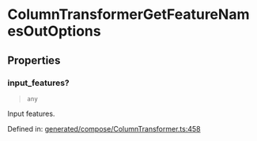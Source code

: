 # ColumnTransformerGetFeatureNamesOutOptions

## Properties

### input\_features?

> `any`

Input features.

Defined in:  [generated/compose/ColumnTransformer.ts:458](https://github.com/transitive-bullshit/scikit-learn-ts/blob/92ab806/packages/sklearn/src/generated/compose/ColumnTransformer.ts#L458)
